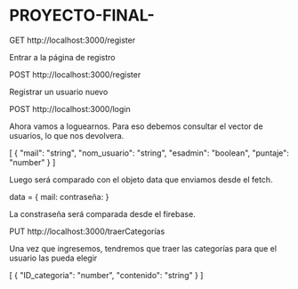 # PROYECTO-FINAL-

GET http://localhost:3000/register

Entrar a la página de registro

POST http://localhost:3000/register

Registrar un usuario nuevo

POST http://localhost:3000/login

Ahora vamos a loguearnos. Para eso debemos consultar el vector de usuarios, lo que nos devolvera.

[
  {
    "mail": "string",
    "nom_usuario": "string",
    "esadmin": "boolean",
    "puntaje": "number"
  }
]

Luego será comparado con el objeto data que enviamos desde el fetch.

data = {
    mail: 
    contraseña:
}

La constraseña será comparada desde el firebase.

PUT  http://localhost:3000/traerCategorías

Una vez que ingresemos, tendremos que traer las categorías para que el usuario las pueda elegir

[
  {
    "ID_categoria": "number",
    "contenido": "string"
  }
]






